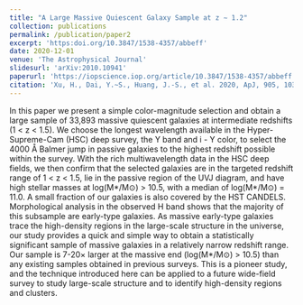 ```yaml
---
title: "A Large Massive Quiescent Galaxy Sample at z ∼ 1.2"
collection: publications
permalink: /publication/paper2
excerpt: 'https:doi.org/10.3847/1538-4357/abbeff'
date: 2020-12-01
venue: 'The Astrophysical Journal'
slidesurl: 'arXiv:2010.10941'
paperurl: 'https://iopscience.iop.org/article/10.3847/1538-4357/abbeff'
citation: 'Xu, H., Dai, Y.~S., Huang, J.-S., et al. 2020, ApJ, 905, 103. doi:10.3847/1538-4357/abbeff'
---
```


In this paper we present a simple color-magnitude selection and obtain a large sample of 33,893 massive quiescent galaxies at intermediate redshifts (1 < z < 1.5). We choose the longest wavelength available in the Hyper-Supreme-Cam (HSC) deep survey, the Y band and i - Y color, to select the 4000 Å Balmer jump in passive galaxies to the highest redshift possible within the survey. With the rich multiwavelength data in the HSC deep fields, we then confirm that the selected galaxies are in the targeted redshift range of 1 < z < 1.5, lie in the passive region of the UVJ diagram, and have high stellar masses at log(M*/M⊙) > 10.5, with a median of log(M*/M⊙) = 11.0. A small fraction of our galaxies is also covered by the HST CANDELS. Morphological analysis in the observed H band shows that the majority of this subsample are early-type galaxies. As massive early-type galaxies trace the high-density regions in the large-scale structure in the universe, our study provides a quick and simple way to obtain a statistically significant sample of massive galaxies in a relatively narrow redshift range. Our sample is 7-20× larger at the massive end (log(M*/M⊙) > 10.5) than any existing samples obtained in previous surveys. This is a pioneer study, and the technique introduced here can be applied to a future wide-field survey to study large-scale structure and to identify high-density regions and clusters.
